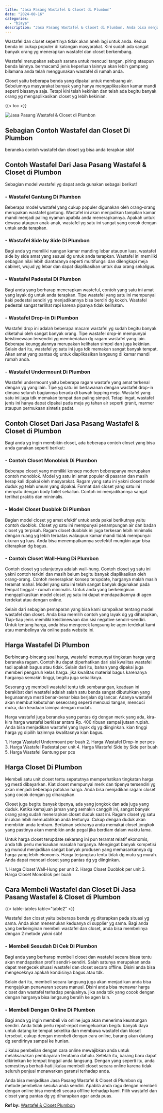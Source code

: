 ```yaml
---
title: "Jasa Pasang Wastafel & Closet di Plumbon"
date: "2024-08-16"
categories: 
  - "biaya"
description: "Jasa Pasang Wastafel & Closet di Plumbon. Anda bisa menjadikan Jasa Pasang Wastafel & Closet di Plumbon dg metode pembelian sesuka anda sendiri. Apabila anda..."
---
```


Wastafel dan closet sepertinya tidak akan aneh lagi untuk anda. Kedua benda ini cukup populer di kalangan masyarakat. Kini sudah ada sangat banyak orang yg menerapkan wastafel dan closet berkembang.

Wastafel merupakan sebuah sarana untuk mencuci tangan, piring ataupun benda lainnya. bermacam2 jenis keperluan lainnya akan lebih gampang bilamana anda telah menggunakan wastafel di rumah anda.

Closet yaitu beberapa benda yang dipakai untuk membuang air. Sebelumnya masyarakat banyak yang hanya mengaplikasikan kamar mandi seperti biasanya saja. Tetapi kini telah kekinian dan telah ada begitu banyak orang yg mengaplikasikan closet yg lebih kekinian.

{{< toc >}}

![Jasa Pasang Wastafel & Closet di Plumbon](/images/wastafel-closet-murah30.png)

## Sebagian Contoh Wastafel dan Closet Di Plumbon

beraneka contoh wastafel dan closet yg bisa anda terapkan sbb!

## Contoh Wastafel Dari Jasa Pasang Wastafel & Closet di Plumbon

Sebagian model wastafel yg dapat anda gunakan sebagai berikut!

### \- Wastafel Gantung Di Plumbon

Beberapa model wastafel yang cukup populer digunakan oleh orang-orang merupakan wastafel gantung. Wastafel ini akan menjadikan tampilan kamar mandi menjadi paling nyaman apabila anda menerapkannya. Apakah untuk dewasa ataupun anak-anak, wastafel yg satu ini sangat yang cocok dengan untuk anda terapkan.

### \- Wastafel Side by Side Di Plumbon

Bagi anda yg memiliki ruangan kamar manding lebar ataupun luas, wastafel side by side amat yang sesuai dg untuk anda terapkan. Wastafel ini memiliki sebagian nilai lebih diantaranya seperti multifungsi dan dilengkapi meja cabinet, wujud yg lebar dan dapat diaplikasikan untuk dua orang sekaligus.

### \- Wastafel Padestal Di Plumbon

Bagi anda yang berharap menerapkan wasteful, contoh yang satu ini amat yang layak dg untuk anda terapkan. Tipe wastafel yang satu ini mempunyai kaki pedestal sendiri yg menjadikannya bisa berdiri dg kokoh. Wastafel pedestal sangat terlihat rapi karena pipanya tidak kelihatan.

### \- Wastafel Drop-in Di Plumbon

Wastafel drop ini adalah beberapa macam wastafel yg sudah begitu banyak diketahui oleh sangat banyak orang. Tipe wastafel drop-in mempunyai keistimewaan tersendiri yg membedakan dg ragam wastafel yang lain. Beberapa keunggulannya merupakan kelihatan simpel dan juga kekinian. Selain dari itu, wastafel yg satu ini juga tdk memakan sangat banyak tempat. Akan amat yang pantas dg untuk diaplikasikan langsung di kamar mandi rumah anda.

### \- Wastafel Undermount Di Plumbon

Wastafel undermount yaitu beberapa ragam wastafe yang amat terkenal dengan yg yang lain. Tipe yg satu ini berlawanan dengan wastafel drop-in dimana seluruh bagiannya berada di bawah topping meja. Wastafel yang satu ini juga tdk memakan tempat dan paling simpel. Tetapi ingat, wastafel jenis ini hanya dapat dipakai pada meja yg tahan air seperti granit, marmer ataupun permukaan sintetis padat.

## Contoh Closet Dari Jasa Pasang Wastafel & Closet di Plumbon

Bagi anda yg ingin membikin closet, ada beberapa contoh closet yang bisa anda gunakan seperti berikut:

### \- Contoh Closet Monoblok Di Plumbon

Beberapa closet yang memiliki konsep modern beberapanya merupakan contoh monoblok. Model yg satu ini amat populer di pasaran dan masih kerap kali dipakai oleh masyarakat. Ragam yang satu ini yakni closet model duduk yg telah umum yang dipakai. Format dari closet yang satu ini menyatu dengan body toilet sekalian. Contoh ini menjadikannya sangat terlihat praktis dan minimalis.

### \- Model Closet Duoblok Di Plumbon

Bagian model closet yg amat efektif untuk anda pakai berikutnya yaitu contoh duoblok. Closet yg satu ini mempunyai penampungan air dan badan closet yg terpisah. Ragam closet duoblok ini juga terkesan lebih minimalis dengan ruang yg lebih terbatas walaupun kamar mandi tidak mempunyai ukuran yg luas. Anda bisa menempatkannya seefektif mungkin agar bisa diterapkan dg bagus.

### \- Contoh Closet Wall-Hung Di Plumbon

Contoh closet yg selanjutnya adalah wall-hung. Contoh closet yg satu ini yakni contoh terkini dan masih belum begitu banyak diaplikasikan oleh orang-orang. Contoh menerapkan konsep terupdate, harganya malah masih teramat mahal. Model yang satu ini telah sangat banyak digunakan pada tempat tinggal - rumah minimalis. Untuk anda yang berkeinginan mengaplikasikan model closet yg satu ini dapat mendapatkannya di agen terdekat atau dengan online.

Selain dari sebagian pemaparan yang bisa kami sampaikan tentang model wastafel dan closet. Anda bisa memilih contoh yang layak dg yg diharapkan, Tiap-tiap jenis memiliki keistimewaan dan sisi negative sendiri-sendiri. Untuk tentang harga, anda bisa mengecek langsung ke agen terdekat kami atau membelinya via online pada website ini.

## Harga Wastafel Di Plumbon

Berbincang-bincang soal harga, wastafel mempunyai tingkatan harga yang beraneka ragam. Contoh itu dapat diperhatikan dari sisi kwalitas wastafel tadi apakah bagus atau tidak. Selain dari itu, bahan yang dipakai juga memberi pengaruh kelas harga. jika kwalitas material bagus karenanya harganya semakin tinggi, begitu juga sebaliknya.

Sesorang yg membeli wastafel tentu tdk sembarangan, keadaan ini berakibat dari wastafel adalah salah satu benda sangat dibutuhkan yang kegunaannya mesti benar-benar bisa berjalan dg lancar. Adanya wastafel akan membut kebutuhan seseorang seperti mencuci tangan, mencuci muka, dan keadaan lainnya dengan mudah.

Harga wastafel juga beraneka yang pantas dg dengan merk yang ada, kira-kira harga wastafel berkisar antara Rp. 400 ribuan sampai jutaan rupiah. Anda bisa menjadikan wastafel yang layak dg yg diinginkan. kian tinggi harga yg dipilih lazimnya kwalitasnya kian bagus.

1\. Harga Wastafel Undermount per buah 2. Harga Wastafel Drop-in per pcs 3. Harga Wastafel Padestal per unit 4. Harga Wastafel Side by Side per buah 5. Harga Wastafel Gantung per pcs

## Harga Closet Di Plumbon

Membeli satu unit closet tentu sepatutnya memperhatikan tingkatan harga yg mesti dibayarkan. Kiat closet mempunyai merk dan tipenya tersendiri yg akan menjadi beberapa patokan harga. Anda bisa menjadikan ragam closet yang cocok dengan yg diharapkan.

Closet juga begitu banyak tipenya, ada yang jongkok dan ada juga yang duduk. Ketika kemajuan jaman yang semakin canggih ini, sangat banyak orang yang sudah menerapkan closet duduk saat ini. Ragam closet yg satu ini akan lebih memudahkan anda tentunya. Cukup dengan duduk akan membikin anda tentram. Berlainan sekiranya anda memakai closet jongkok yang pastinya akan membikin anda pegal jika berdiam dalam waktu lama.

Untuk harga closet terupdate sekarang ini pun teramat relatif ekonomis, anda tdk perlu merisaukan masalah harganya. Mengingat banyak kompetisi yg muncul menjadikan sangat banyak produsen yang memasarkannya dg harga yang lebih ekonomis. Harga terjangkau tentu tidak dg mutu yg murah. Anda dapat mencari closet yang pantas dg yg diinginkan.

1\. Harga Closet Wall-Hung per unit 2. Harga Closet Duoblok per unit 3. Harga Closet Monoblok per buah

## Cara Membeli Wastafel dan Closet Di Jasa Pasang Wastafel & Closet di Plumbon

{{< table-tables table="table2" >}}

Wastafel dan closet yaitu beberapa benda yg diterapkan pada situasi yg sama. Anda akan menemukan keduanya di supplier yg sama. Bagi anda yang berkeinginan membeli wastafel dan closet, anda bisa membelinya dengan 2 metode yakni sbb!

### \- Membeli Sesudah Di Cek Di Plumbon

Bagi anda yang berharap membeli closet dan wastafel secara biasa tentu akan mendapatkan profit sendiri-sendiri. Salah satunya merupakan anda dapat mengecek situasi wastafel dan closet secara offline. Disini anda bisa mengeceknya apakah kondisinya bagus atau tdk.

Selain dari itu, membeli secara langsung juga akan menjadikan anda bisa mengajukan penawaran secara manual. Disini anda bisa menawar harga closet dan wastafel terhadap penjualnya. jika anda tdk yang cocok dengan dengan harganya bisa langsung beralih ke agen lain.

### \- Membeli Dengan Online Di Plumbon

Bagi anda yg ingin membeli via online juga akan menerima keuntungan sendiri. Anda tidak perlu repot-repot mengeluarkan begitu banyak daya untuk datang ke tempat seketika dan membawa wastafel dan kloset tersebut. cukup dengan membeli dengan cara online, barang akan datang dg sendirinya sampai ke hunian.

Jikalau pembelian dengan cara online mewajibkan anda untuk melaksanakan pembayaran terutama dahulu. Setelah itu, barang baru dapat dikirimkan ke tempat tinggal anda langsung. Dengan yang seperti itu, anda semestinya berhati-hati jikalau membeli closet secara online karena tidak seluruh penjual menawarkan garansi terhadap anda.

Anda bisa menjadikan Jasa Pasang Wastafel & Closet di Plumbon dg metode pembelian sesuka anda sendiri. Apabila anda ragu dengan membeli dengan online bisa membeli secara offline terhadap kami. Pilih wastafel dan closet yang pantas dg yg diharapkan agar anda puas.

**Ref by:** [Wastafel & Closet Plumbon](https://id.wikipedia.org/wiki/Wastafel)
